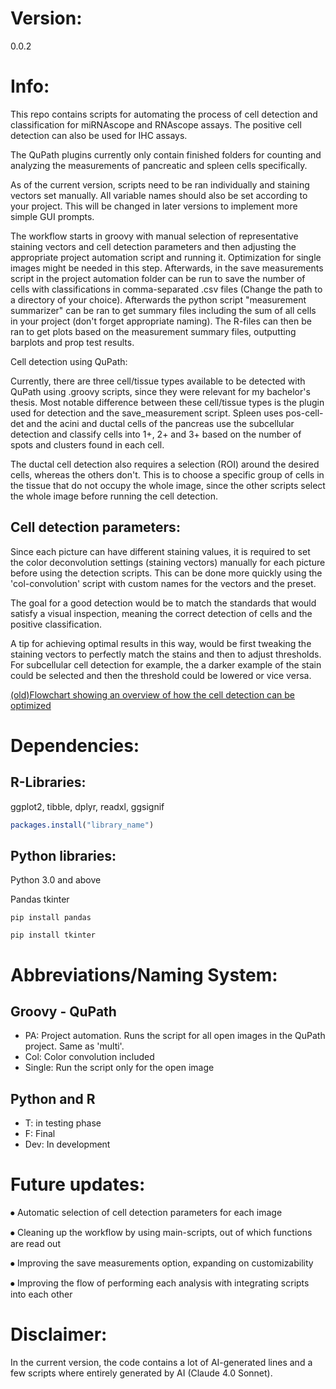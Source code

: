 # Version:

0.0.2

# Info:

This repo contains scripts for automating the process of cell detection and classification for miRNAscope and RNAscope assays. The positive cell detection can also be used for IHC assays. 

The QuPath plugins currently only contain finished folders for counting and analyzing the measurements of pancreatic and spleen cells specifically.

As of the current version, scripts need to be ran individually and staining vectors set manually. All variable names should also be set according to your project. This will be changed in later versions to implement more simple GUI prompts.

 The workflow starts in groovy with manual selection of representative staining vectors and cell detection parameters and then adjusting the appropriate project automation script and running it. Optimization for single images might be needed in this step. Afterwards, in the save measurements script in the project automation folder can be run to save the number of cells with classifications in comma-separated .csv files (Change the path to a directory of your choice). Afterwards the python script "measurement summarizer" can be ran to get summary files including the sum of all cells in your project (don't forget appropriate naming). The R-files can then be ran to get plots based on the measurement summary files, outputting barplots and prop test results.


Cell detection using QuPath:

Currently, there are three cell/tissue types available to be detected with QuPath using .groovy scripts, since they were relevant for my bachelor's thesis. Most notable difference between these cell/tissue types is the plugin used for detection and the save_measurement script. Spleen uses pos-cell-det and the acini and ductal cells of the pancreas use the subcellular detection and classify cells into 1+, 2+ and 3+ based on the number of spots and clusters found in each cell.

The ductal cell detection also requires a selection (ROI) around the desired cells, whereas the others don't. This is to choose a specific group of cells in the tissue that do not occupy the whole image, since the other scripts select the whole image before running the cell detection. 

## Cell detection parameters:

Since each picture can have different staining values, it is required to set the color deconvolution settings (staining vectors) manually for each picture before using the detection scripts. This can be done more quickly using the 'col-convolution' script with custom names for the vectors and the preset.

The goal for a good detection would be to match the standards that would satisfy a visual inspection, meaning the correct detection of cells and the positive classification.

A tip for achieving optimal results in this way, would be first tweaking the staining vectors to perfectly match the stains and then to adjust thresholds. For subcellular cell detection for example, the a darker example of the stain could be selected and then the threshold could be lowered or vice versa.


[(old)Flowchart showing an overview of how the cell detection can be optimized](https://unibremende-my.sharepoint.com/:u:/g/personal/arian2_uni-bremen_de/EQiOiY7sl6pBuDFZZ62uWhcB2Img44maO3RIhlykpXyUzQ?e=wMveRc)

# Dependencies:

## R-Libraries:

ggplot2, tibble, dplyr, readxl, ggsignif

```R
packages.install("library_name")
```


## Python libraries:

Python 3.0 and above

Pandas
tkinter

```
pip install pandas
```
```
pip install tkinter
```




# Abbreviations/Naming System:

## Groovy - QuPath

- PA: Project automation. Runs the script for all open images in the QuPath project. Same as 'multi'.
- Col: Color convolution included
- Single: Run the script only for the open image 

## Python and R

- T: in testing phase
- F: Final
- Dev: In development


# Future updates:

⦁	Automatic selection of cell detection parameters for each image

⦁	Cleaning up the workflow by using main-scripts, out of which functions are read out

⦁	Improving the save measurements option, expanding on customizability

⦁	Improving the flow of performing each analysis with integrating scripts into each other


# Disclaimer:

In the current version, the code contains a lot of AI-generated lines and a few scripts where entirely generated by AI (Claude 4.0 Sonnet). 

